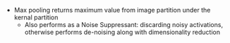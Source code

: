 - Max pooling returns maximum value from image partition under the kernal partition
	- Also performs as a Noise Suppressant: discarding noisy activations, otherwise performs de-noising along with dimensionality reduction